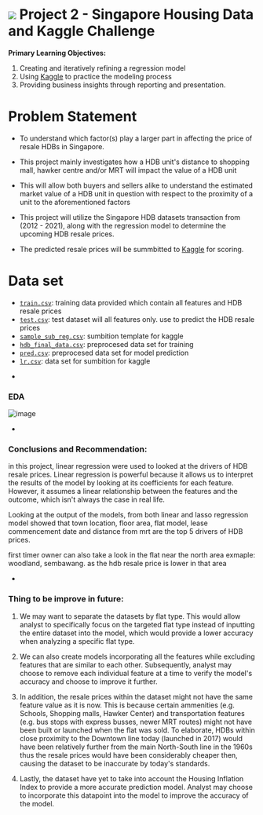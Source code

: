 #  ![](https://ga-dash.s3.amazonaws.com/production/assets/logo-9f88ae6c9c3871690e33280fcf557f33.png) Project 2 - Singapore Housing Data and Kaggle Challenge

**Primary Learning Objectives:**
1. Creating and iteratively refining a regression model
2. Using [Kaggle](https://www.kaggle.com/) to practice the modeling process
3. Providing business insights through reporting and presentation.


# Problem Statement

- To understand which factor(s) play a larger part in affecting the price of resale HDBs in Singapore. 
- This project mainly investigates how a HDB unit's distance to shopping mall, hawker centre and/or MRT will impact the value of a HDB unit


- This will allow both buyers and sellers alike to understand the estimated market value of a HDB unit in question with respect to the proximity of a unit to the aforementioned factors


- This project will utilize the Singapore HDB datasets transaction from (2012 - 2021), along with the regression model to determine the upcoming HDB resale prices. 


- The predicted resale prices will be summbitted to [Kaggle](https://www.kaggle.com/competitions/dsi-sg-project-2-regression-challenge-hdb-price/overview) for scoring.



# Data set
* [`train.csv`](./datasets/train.csv): training data provided which contain all features and HDB resale prices
* [`test.csv`](./datasets/test.csv): test dataset will all features only. use to predict the HDB resale prices
* [`sample_sub_reg.csv`](./datasets/sample_sub_reg.csv): sumbition template for kaggle
* [`hdb_final_data.csv`](./datasets/hdb_final_data.csv): preprocesed data set for training
* [`pred.csv`](./datasets/pred.csv): preprocesed data set for model prediction
* [`lr.csv`](./datasets/lr.csv): data set for sumbition for kaggle


-
### EDA
![image](./plot/overview_trend.png)


-
### Conclusions and Recommendation:

in this project, linear regression  were used to looked at the drivers of HDB resale prices. Linear regression is powerful because it allows us to interpret the results of the model by looking at its coefficients for each feature. However, it assumes a linear relationship between the features and the outcome, which isn't always the case in real life. 


Looking at the output of the models, from both linear and lasso regression model showed that town location, floor area, flat model, lease commencement date and distance from mrt are the top 5 drivers of HDB prices.

first timer owner can also take a look in the flat near the north area exmaple: woodland, sembawang. as the hdb resale price is lower in that area

-
### Thing to be improve in future:
1. We may want to separate the datasets by flat type. This would allow analyst to specifically focus on the targeted flat type instead of inputting the entire dataset into the model, which would provide a lower accuracy when analyzing a specific flat type. 

2. We can also create models incorporating all the features while excluding features that are similar to each other. Subsequently, analyst may choose to remove each individual feature at a time to verify the model's accuracy and choose to improve it further. 

3. In addition, the resale prices within the dataset might not have the same feature value as it is now. This is because certain ammenities (e.g. Schools, Shopping malls, Hawker Center) and transportation features (e.g. bus stops with express busses, newer MRT routes) might not have been built or launched when the flat was sold. To elaborate, HDBs within close proximity to the Downtown line today (launched in 2017) would have been relatively further from the main North-South line in the 1960s thus the resale prices would have been considerably cheaper then, causing the dataset to be inaccurate by today's standards. 

4. Lastly, the dataset have yet to take into account the Housing Inflation Index to provide a more accurate prediction model. Analyst may choose to incorporate this datapoint into the model to improve the accuracy of the model. 